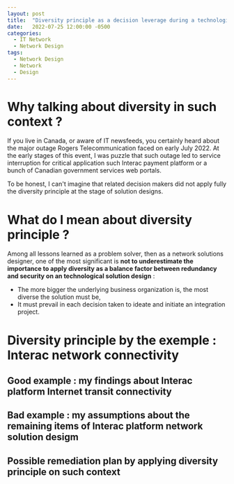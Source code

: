 ```yaml
---
layout: post
title:  "Diversity principle as a decision leverage during a technological solution design"
date:   2022-07-25 12:00:00 -0500
categories:
  - IT Network
  - Network Design
tags:
  - Network Design
  - Network
  - Design  
---
```

# Why talking about diversity in such context ? #
If you live in Canada, or aware of IT newsfeeds, you certainly heard about the major outage Rogers Telecommunication faced on early July 2022.
At the early stages of this event, I was puzzle that such outage led to service interruption for critical application such Interac payment platform or a bunch of Canadian government services web portals.

To be honest, I can't imagine that related decision makers did not apply fully the diversity principle at the stage of solution designs.

# What do I mean about diversity principle ? #
Among all lessons learned as a problem solver, then as a network solutions designer, one of the most significant is **not to underestimate the importance to apply diversity as a balance factor between redundancy and security on an technological solution design** :

- The more bigger the underlying business organization is, the most diverse the solution must be,
- It must prevail in each decision taken to ideate and initiate an integration project.


# Diversity principle by the exemple : Interac network connectivity #
## Good example : my findings about Interac platform Internet transit connectivity ##
## Bad example : my assumptions about the remaining items of Interac platform network solution desigm ##
## Possible remediation plan by applying diversity principle on such context ##
